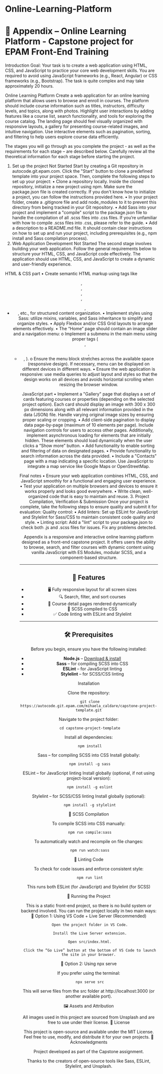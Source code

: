 # Online-Learning-Platform

# 📘 Appendix – Online Learning Platform - Capstone project for EPAM Front-End Training

Introduction
Goal:
Your task is to create a web application using HTML, CSS, and JavaScript to practice your core web development skills. You are required to avoid using JavaScript frameworks (e.g., React, Angular) or CSS frameworks (e.g., Bootstrap). The task is quite complex and may take approximately 20 hours.

Online Learning Platform
Create a web application for an online learning platform that allows users to browse and enroll in courses. The platform should include course information such as titles, instructors, difficulty levels, and topics, along with photos. Highlight user interactions by adding features like a course list, search functionality, and tools for exploring the course catalog. The landing page should feel visually organized with responsive layouts, a gallery for presenting course-related images, and intuitive navigation. Use interactive elements such as pagination, sorting, and filtering to help users explore course data efficiently.

The stages you will go through as you complete the project - as well as the requirements for each stage – are described below. Carefully review all the theoretical information for each stage before starting the project.

1. Set up the project
   Not Started
   Start by creating a Git repository in autocode.git.epam.com. Click the "Start" button to clone a predefined template into your project space. Then, complete the following steps to set up your project:
   • Clone a repository locally. Inside the cloned repository, initialize a new project using npm. Make sure the package.json file is created correctly. If you don't know how to initialize a project, you can follow the instructions provided here.
   • In your project folder, create a .gitignore file and add node_modules to it to prevent this directory from being tracked in your Git repository.
   • Add Sass into your project and implement a "compile" script to the package.json file to handle the compilation of all .scss files into .css files. If you’re unfamiliar with how to compile .scss files into .css, please refer to the guide.
   • Add a description to a README.md file. It should contain clear instructions on how to set up and run your project, including prerequisites (e.g., npm install and Sass compilation process).
2. Web Application Development
   Not Started
   The second stage involves building your web application. Follow the general requirements below to structure your HTML, CSS, and JavaScript code effectively. The application should use HTML, CSS, and JavaScript to create a dynamic and user-friendly experience.

HTML & CSS part
• Create semantic HTML markup using tags like <header>, <footer>, <article>, <nav>, <ul>, <li>, etc., for structured content organization.
• Implement styles using Sass: utilize mixins, variables, and Sass inheritance to simplify and organize styles.
• Apply Flexbox and/or CSS Grid layouts to arrange elements effectively.
• The “Home” page should contain an image slider and a navigation menu:
o Implement a submenu in the main menu using proper tags (<nav>, <ul>, <li>, <a>).
o Ensure the menu block stretches across the available space (responsive design). If necessary, menu can be displayed on different devices in different ways.
• Ensure the web application is responsive: use media queries to adjust layout and styles so that the design works on all devices and avoids horizontal scrolling when resizing the browser window.

JavaScript part
• Implement a "Gallery" page that displays a set of cards featuring courses or properties (depending on the selected project option). Each card should display an image with 300 x 300 px dimensions along with all relevant information provided in the data (JSON) file. Handle varying original image sizes by ensuring proper scaling or cropping.
• Add client-side pagination to display data page-by-page (maximum of 10 elements per page). Include navigation controls for users to access other pages. Additionally, implement asynchronous loading for elements that are initially hidden. These elements should load dynamically when the user clicks a “Show more” button.
• Add functionality to enable sorting and filtering of data on designated pages.
• Provide functionality to search information across the data provided.
• Include a "Contacts" page with a map indicating a specific location. Use JavaScript to integrate a map service like Google Maps or OpenStreetMap.

Final notes
• Ensure your web application combines HTML, CSS, and JavaScript smoothly for a functional and engaging user experience.
• Test your application on multiple browsers and devices to ensure it works properly and looks good everywhere.
• Write clean, well-organized code that is easy to maintain and reuse. 3. Project Compilation, Verification & Submission
Once your project is complete, take the following steps to ensure quality and submit it for evaluation:
Quality control:
• Add linters: Set up ESLint for JavaScript and Stylelint for Sass/CSS to maintain consistent code quality and style.
• Linting script: Add a "lint" script to your package.json to check both .js and .scss files for issues. Fix any problems detected.

Appendix is a responsive and interactive online learning platform designed as a front-end capstone project. It offers users the ability to browse, search, and filter courses with dynamic content using vanilla JavaScript with ES Modules, modular SCSS, and a component-based structure.

---

## 🚀 Features

- 🖥️ Fully responsive layout for all screen sizes
- 🔍 Search, filter, and sort courses
- 📄 Course detail pages rendered dynamically
- 🎨 SCSS compiled to CSS
- ✅ Code linting with ESLint and Stylelint

---

## 🛠️ Prerequisites

Before you begin, ensure you have the following installed:

- **Node.js** – [Download & install](https://nodejs.org/)
- **Sass** – for compiling SCSS into CSS
- **ESLint** – for JavaScript linting
- **Stylelint** – for SCSS/CSS linting

Installation

Clone the repository:

     git clone https://autocode.git.epam.com/mihaela_caldare/capstone-project-template.git

Navigate to the project folder:

     cd capstone-project-template

Install all dependencies:

     npm install

Sass – for compiling SCSS into CSS
Install globally:

     npm install -g sass

ESLint – for JavaScript linting
Install globally (optional, if not using project-local version):

     npm install -g eslint

Stylelint – for SCSS/CSS linting
Install globally (optional):

     npm install -g stylelint

🧵 SCSS Compilation

To compile SCSS into CSS manually:

     npm run compile:sass

To automatically watch and recompile on file changes:

     npm run watch:sass

🧹 Linting Code

To check for code issues and enforce consistent style:

     npm run lint

This runs both ESLint (for JavaScript) and Stylelint (for SCSS)

📡 Running the Project

This is a static front-end project, so there is no build system or backend involved. You can run the project locally in two main ways:
🔹 Option 1: Using VS Code + Live Server (Recommended)

     Open the project folder in VS Code.

     Install the Live Server extension.

     Open src/index.html.

     Click the “Go Live” button at the bottom of VS Code to launch the site in your browser.

🔹 Option 2: Using npx serve

If you prefer using the terminal:

     npx serve src

This will serve files from the src folder at http://localhost:3000 (or another available port).

🖼️ Assets and Attribution

All images used in this project are sourced from Unsplash and are free to use under their license.
📄 License

This project is open-source and available under the MIT License. Feel free to use, modify, and distribute it for your own projects.
🙌 Acknowledgments

Project developed as part of the Capstone assignment.

Thanks to the creators of open-source tools like Sass, ESLint, Stylelint, and Unsplash.
